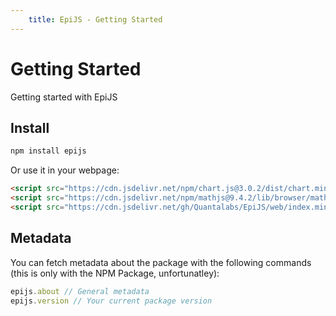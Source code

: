 ```yaml
---
    title: EpiJS - Getting Started
---
```


# Getting Started

Getting started with EpiJS

## Install

```sh
npm install epijs
```
Or use it in your webpage:
```HTML
<script src="https://cdn.jsdelivr.net/npm/chart.js@3.0.2/dist/chart.min.js"></script> <!-- Chart.js is required. -->
<script src="https://cdn.jsdelivr.net/npm/mathjs@9.4.2/lib/browser/math.min.js"></script> <!-- Math.js is required -->
<script src="https://cdn.jsdelivr.net/gh/Quantalabs/EpiJS/web/index.min.js"></script>
```

## Metadata

You can fetch metadata about the package with the following commands (this is only with the NPM Package, unfortunatley):
```js
epijs.about // General metadata
epijs.version // Your current package version
```

